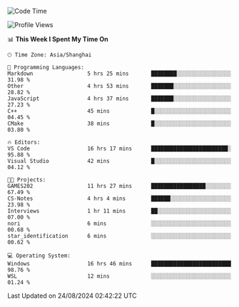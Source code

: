<!--START_SECTION:waka-->
![Code Time](http://img.shields.io/badge/Code%20Time-1%2C922%20hrs%203%20mins-blue)

![Profile Views](http://img.shields.io/badge/Profile%20Views-5-blue)

📊 **This Week I Spent My Time On** 

```text
🕑︎ Time Zone: Asia/Shanghai

💬 Programming Languages: 
Markdown                 5 hrs 25 mins       ████████░░░░░░░░░░░░░░░░░   31.98 % 
Other                    4 hrs 53 mins       ███████░░░░░░░░░░░░░░░░░░   28.82 % 
JavaScript               4 hrs 37 mins       ███████░░░░░░░░░░░░░░░░░░   27.23 % 
C++                      45 mins             █░░░░░░░░░░░░░░░░░░░░░░░░   04.45 % 
CMake                    38 mins             █░░░░░░░░░░░░░░░░░░░░░░░░   03.80 % 

🔥 Editors: 
VS Code                  16 hrs 17 mins      ████████████████████████░   95.88 % 
Visual Studio            42 mins             █░░░░░░░░░░░░░░░░░░░░░░░░   04.12 % 

🐱‍💻 Projects: 
GAMES202                 11 hrs 27 mins      █████████████████░░░░░░░░   67.49 % 
CS-Notes                 4 hrs 4 mins        ██████░░░░░░░░░░░░░░░░░░░   23.98 % 
Interviews               1 hr 11 mins        ██░░░░░░░░░░░░░░░░░░░░░░░   07.00 % 
nori                     6 mins              ░░░░░░░░░░░░░░░░░░░░░░░░░   00.68 % 
star_identification      6 mins              ░░░░░░░░░░░░░░░░░░░░░░░░░   00.62 % 

💻 Operating System: 
Windows                  16 hrs 46 mins      █████████████████████████   98.76 % 
WSL                      12 mins             ░░░░░░░░░░░░░░░░░░░░░░░░░   01.24 % 
```


 Last Updated on 24/08/2024 02:42:22 UTC
<!--END_SECTION:waka-->